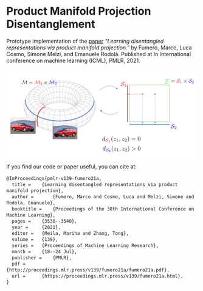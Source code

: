 # Product Manifold Projection Disentanglement

Prototype implementation of the [paper](https://proceedings.mlr.press/v139/fumero21a.html) *"Learning disentangled representations via product manifold projection."* by Fumero, Marco, Luca Cosmo, Simone Melzi, and Emanuele Rodolà.  Published at In International conference on machine learning (ICML), PMLR, 2021.


![alt text](https://github.com/marc0git/PMPdisentanglement/blob/main/teaser_pmp.png)

If you find our code or paper useful, you can cite at:

```
@InProceedings{pmlr-v139-fumero21a,
  title = 	 {Learning disentangled representations via product manifold projection},
  author =       {Fumero, Marco and Cosmo, Luca and Melzi, Simone and Rodola, Emanuele},
  booktitle = 	 {Proceedings of the 38th International Conference on Machine Learning},
  pages = 	 {3530--3540},
  year = 	 {2021},
  editor = 	 {Meila, Marina and Zhang, Tong},
  volume = 	 {139},
  series = 	 {Proceedings of Machine Learning Research},
  month = 	 {18--24 Jul},
  publisher =    {PMLR},
  pdf = 	 {http://proceedings.mlr.press/v139/fumero21a/fumero21a.pdf},
  url = 	 {https://proceedings.mlr.press/v139/fumero21a.html},
}
```
